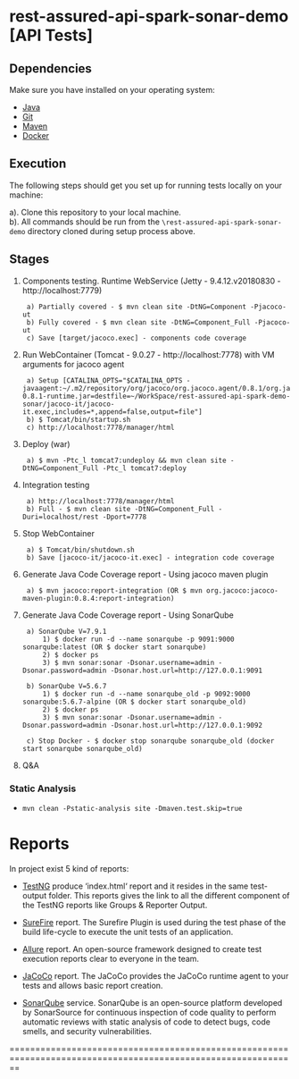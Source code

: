 # rest-assured-api-spark-sonar-demo [API Tests]


## Dependencies
Make sure you have installed on your operating system:<br/>
* [Java](http://www.java.com/) 
* [Git](https://git-scm.com/)
* [Maven](https://maven.apache.org/)
* [Docker](https://www.docker.com/)


## Execution
The following steps should get you set up for running tests locally on your machine:

a). Clone this repository to your local machine.<br/>
b). All commands should be run from the `\rest-assured-api-spark-sonar-demo` directory cloned during setup process above.<br/>


## Stages
1. Components testing. Runtime WebService (Jetty - 9.4.12.v20180830 - http://localhost:7779)

		a) Partially covered - $ mvn clean site -DtNG=Component -Pjacoco-ut
		b) Fully covered - $ mvn clean site -DtNG=Component_Full -Pjacoco-ut
		c) Save [target/jacoco.exec] - components code coverage


2. Run WebContainer (Tomcat - 9.0.27 - http://localhost:7778) with VM arguments for jacoco agent

		a) Setup [CATALINA_OPTS="$CATALINA_OPTS -javaagent:~/.m2/repository/org/jacoco/org.jacoco.agent/0.8.1/org.jacoco.agent-0.8.1-runtime.jar=destfile=~/WorkSpace/rest-assured-api-spark-demo-sonar/jacoco-it/jacoco-it.exec,includes=*,append=false,output=file"]
		b) $ Tomcat/bin/startup.sh
		c) http://localhost:7778/manager/html

3. Deploy (war)

		a) $ mvn -Ptc_l tomcat7:undeploy && mvn clean site -DtNG=Component_Full -Ptc_l tomcat7:deploy

4. Integration testing
	
		a) http://localhost:7778/manager/html
		b) Full - $ mvn clean site -DtNG=Component_Full -Duri=localhost/rest -Dport=7778

5. Stop WebContainer
	
		a) $ Tomcat/bin/shutdown.sh
		b) Save [jacoco-it/jacoco-it.exec] - integration code coverage

6. Generate Java Code Coverage report - Using jacoco maven plugin
	
		a) $ mvn jacoco:report-integration (OR $ mvn org.jacoco:jacoco-maven-plugin:0.8.4:report-integration)

7. Generate Java Code Coverage report - Using SonarQube

		a) SonarQube V=7.9.1
			1) $ docker run -d --name sonarqube -p 9091:9000 sonarqube:latest (OR $ docker start sonarqube)
			2) $ docker ps
			3) $ mvn sonar:sonar -Dsonar.username=admin -Dsonar.password=admin -Dsonar.host.url=http://127.0.0.1:9091

		b) SonarQube V=5.6.7 
			1) $ docker run -d --name sonarqube_old -p 9092:9000 sonarqube:5.6.7-alpine (OR $ docker start sonarqube_old)
			2) $ docker ps
			3) $ mvn sonar:sonar -Dsonar.username=admin -Dsonar.password=admin -Dsonar.host.url=http://127.0.0.1:9092
			
		c) Stop Docker - $ docker stop sonarqube sonarqube_old (docker start sonarqube sonarqube_old)

8. Q&A


### Static Analysis

*	`mvn clean -Pstatic-analysis site -Dmaven.test.skip=true`


# Reports
In project exist 5 kind of reports:

* [TestNG](http://testng.org/doc/documentation-main.html) produce ‘index.html‘ report and it resides in the same test-output folder. This reports gives the link to all the different component of the TestNG reports like Groups & Reporter Output.

* [SureFire](http://maven.apache.org/surefire/maven-surefire-plugin/) report. The Surefire Plugin is used during the test phase of the build life-cycle to execute the unit tests of an application.

* [Allure](http://allure.qatools.ru/) report. An open-source framework designed to create test execution reports clear to everyone in the team. 

* [JaCoCo](https://www.eclemma.org/) report. The JaCoCo provides the JaCoCo runtime agent to your tests and allows basic report creation. 

* [SonarQube](https://www.sonarqube.org/) service. SonarQube is an open-source platform developed by SonarSource for continuous inspection of code quality to perform automatic reviews with static analysis of code to detect bugs, code smells, and security vulnerabilities. 


==============================================================================================================








